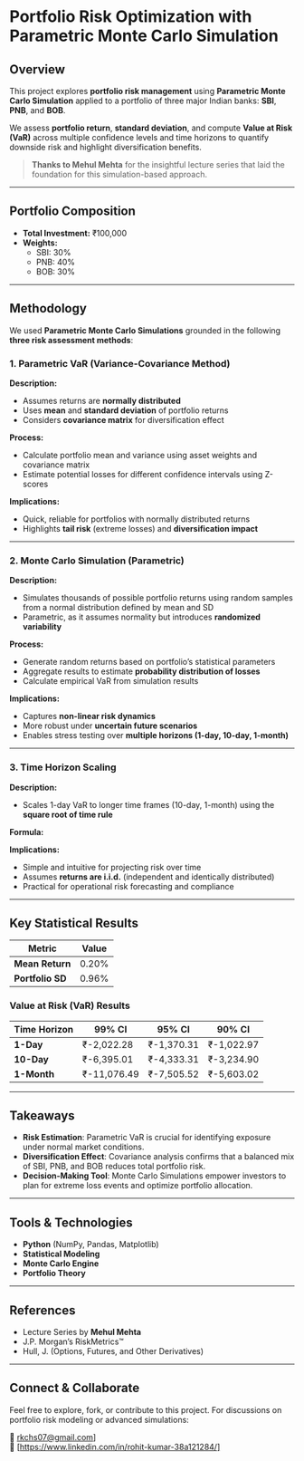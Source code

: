 #  Portfolio Risk Optimization with Parametric Monte Carlo Simulation

## Overview

This project explores **portfolio risk management** using **Parametric Monte Carlo Simulation** applied to a portfolio of three major Indian banks: **SBI**, **PNB**, and **BOB**.

We assess **portfolio return**, **standard deviation**, and compute **Value at Risk (VaR)** across multiple confidence levels and time horizons to quantify downside risk and highlight diversification benefits.

> **Thanks to Mehul Mehta** for the insightful lecture series that laid the foundation for this simulation-based approach.

---

##  Portfolio Composition

- **Total Investment:** ₹100,000
- **Weights:**
  - SBI: 30%
  - PNB: 40%
  - BOB: 30%

---

##  Methodology

We used **Parametric Monte Carlo Simulations** grounded in the following **three risk assessment methods**:

### 1. Parametric VaR (Variance-Covariance Method)

**Description:**
- Assumes returns are **normally distributed**
- Uses **mean** and **standard deviation** of portfolio returns
- Considers **covariance matrix** for diversification effect

**Process:**
- Calculate portfolio mean and variance using asset weights and covariance matrix
- Estimate potential losses for different confidence intervals using Z-scores

**Implications:**
- Quick, reliable for portfolios with normally distributed returns
- Highlights **tail risk** (extreme losses) and **diversification impact**

---

### 2. Monte Carlo Simulation (Parametric)

**Description:**
- Simulates thousands of possible portfolio returns using random samples from a normal distribution defined by mean and SD
- Parametric, as it assumes normality but introduces **randomized variability**

**Process:**
- Generate random returns based on portfolio’s statistical parameters
- Aggregate results to estimate **probability distribution of losses**
- Calculate empirical VaR from simulation results

**Implications:**
- Captures **non-linear risk dynamics**
- More robust under **uncertain future scenarios**
- Enables stress testing over **multiple horizons (1-day, 10-day, 1-month)**

---

### 3. Time Horizon Scaling

**Description:**
- Scales 1-day VaR to longer time frames (10-day, 1-month) using the **square root of time rule**

**Formula:**



**Implications:**
- Simple and intuitive for projecting risk over time
- Assumes **returns are i.i.d.** (independent and identically distributed)
- Practical for operational risk forecasting and compliance

---

##  Key Statistical Results

| Metric                 | Value     |
|------------------------|-----------|
| **Mean Return**        | 0.20%     |
| **Portfolio SD**       | 0.96%     |

###  Value at Risk (VaR) Results

| Time Horizon | 99% CI        | 95% CI        | 90% CI        |
|--------------|---------------|---------------|---------------|
| **1-Day**    | ₹-2,022.28     | ₹-1,370.31     | ₹-1,022.97     |
| **10-Day**   | ₹-6,395.01     | ₹-4,333.31     | ₹-3,234.90     |
| **1-Month**  | ₹-11,076.49    | ₹-7,505.52     | ₹-5,603.02     |

---

##  Takeaways

- **Risk Estimation**: Parametric VaR is crucial for identifying exposure under normal market conditions.
- **Diversification Effect**: Covariance analysis confirms that a balanced mix of SBI, PNB, and BOB reduces total portfolio risk.
- **Decision-Making Tool**: Monte Carlo Simulations empower investors to plan for extreme loss events and optimize portfolio allocation.

---

##  Tools & Technologies

- **Python** (NumPy, Pandas, Matplotlib)
- **Statistical Modeling**
- **Monte Carlo Engine**
- **Portfolio Theory**

---

##  References

- Lecture Series by **Mehul Mehta**
- J.P. Morgan’s RiskMetrics™
- Hull, J. (Options, Futures, and Other Derivatives)

---

##  Connect & Collaborate

Feel free to explore, fork, or contribute to this project. For discussions on portfolio risk modeling or advanced simulations:

📧 rkchs07@gmail.com]  
🔗 [https://www.linkedin.com/in/rohit-kumar-38a121284/]


